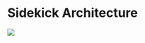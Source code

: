 # Sidekick Architecture

[![](https://mermaid.ink/img/pako:eNqVVU2PmzAU_CuWc00OgUvFVpXagCBS1KAl2wvswTWmoAJGxnQbbfa_95mPQICkSQ6RM_NmsMePl3dMeciwgaOUv9GYCIkOZpAj-NCUlKXJIkR5VqAoSVNjwai-LKXgv5mx0PVuvXpLQhkbWvH3aSQlIqxa6fpBacJppxSPKQWvJBOtOBKfHhKnpJC8O24UafeIy-rnL0GKGJnWj51lIt9kfxLKDAQ_ytemhuXhtNhzXvpiL64k7PtWvWv35W6VlgzZLGeCSH5b5uwHuphLuHLJ6C2V5W433hr5G7h7laaBWJHQct0K1Ge737i27_FIwur-_dTO2sRZu3SG5HrrQYwtDcH19P-Cq5-oT56oj87i7AeHuSuk3VdXRZQmLJdo1zTOYhiRKlj77lHGPDdQcayfe8tOm9hpIzvtAbvvyFdfz_X7MKxrlm23fl6tvpxevG-nNvczqbrzggTgTEIrXnCu3VPQbpecs2_Itqtq0jo4J7XHAaNdZfQ5po5_Hp91anat8MPz1j6157_KnXc9w9VJDCZHl6Wad08jXMU4h4PnLAzpTfDmZtRMHMPKfQYG8zkUvMdweydqyE9x7QquT3HVac3kHcFwSc1QHeNaj-MlzpjISBLCX9G7qguwjFnGAmzAMmQRqVIZ4CD_gNKqCIlkVpjAy4mNiMDgWWJSSe4dc4oNKSrWFZkJgbcha6s-_gFeJSL8)](https://mermaid.live/edit#pako:eNqVVU2PmzAU_CuWc00OgUvFVpXagCBS1KAl2wvswTWmoAJGxnQbbfa_95mPQICkSQ6RM_NmsMePl3dMeciwgaOUv9GYCIkOZpAj-NCUlKXJIkR5VqAoSVNjwai-LKXgv5mx0PVuvXpLQhkbWvH3aSQlIqxa6fpBacJppxSPKQWvJBOtOBKfHhKnpJC8O24UafeIy-rnL0GKGJnWj51lIt9kfxLKDAQ_ytemhuXhtNhzXvpiL64k7PtWvWv35W6VlgzZLGeCSH5b5uwHuphLuHLJ6C2V5W433hr5G7h7laaBWJHQct0K1Ge737i27_FIwur-_dTO2sRZu3SG5HrrQYwtDcH19P-Cq5-oT56oj87i7AeHuSuk3VdXRZQmLJdo1zTOYhiRKlj77lHGPDdQcayfe8tOm9hpIzvtAbvvyFdfz_X7MKxrlm23fl6tvpxevG-nNvczqbrzggTgTEIrXnCu3VPQbpecs2_Itqtq0jo4J7XHAaNdZfQ5po5_Hp91anat8MPz1j6157_KnXc9w9VJDCZHl6Wad08jXMU4h4PnLAzpTfDmZtRMHMPKfQYG8zkUvMdweydqyE9x7QquT3HVac3kHcFwSc1QHeNaj-MlzpjISBLCX9G7qguwjFnGAmzAMmQRqVIZ4CD_gNKqCIlkVpjAy4mNiMDgWWJSSe4dc4oNKSrWFZkJgbcha6s-_gFeJSL8)
